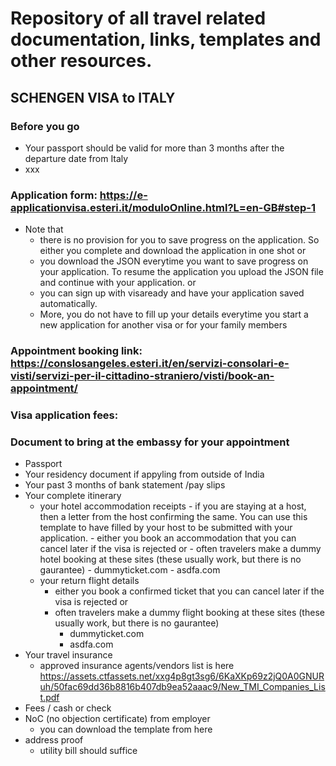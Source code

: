 
# Repository of all travel related documentation, links, templates and other resources.

## SCHENGEN VISA to ITALY
### Before you go
  - Your passport should be valid for more than 3 months after the departure date from Italy
  - xxx

### Application form: https://e-applicationvisa.esteri.it/moduloOnline.html?L=en-GB#step-1
  - Note that 
      - there is no provision for you to save progress on the application. So either you complete and download the application in one shot 
      or 
      - you download the JSON everytime you want to save progress on your application. To resume the application you upload the JSON file and continue with your application.
      or
      - you can sign up with visaready and have your application saved automatically. 
      - More, you do not have to fill up your details everytime you start a new application for another visa or for your family members

### Appointment booking link: https://conslosangeles.esteri.it/en/servizi-consolari-e-visti/servizi-per-il-cittadino-straniero/visti/book-an-appointment/

### Visa application fees:

### Document to bring at the embassy for your appointment
  - Passport
  - Your residency document if appyling from outside of India
  - Your past 3 months of bank statement /pay slips
  - Your complete itinerary 
      - your hotel accommodation receipts
            - if you are staying at a host, then a letter from the host confirming the same. You can use this template to have filled by your host to be submitted with your application.
            - either you book an accommodation that you can cancel later if the visa is rejected or 
            - often travelers make a dummy hotel booking at these sites (these usually work, but there is no gaurantee)
              -   dummyticket.com
              -   asdfa.com
      - your return flight details
          - either you book a confirmed ticket that you can cancel later if the visa is rejected or 
          - often travelers make a dummy flight booking at these sites (these usually work, but there is no gaurantee)
              -   dummyticket.com
              -   asdfa.com
  - Your travel insurance
      - approved insurance agents/vendors list is here https://assets.ctfassets.net/xxg4p8gt3sg6/6KaXKp69z2jQ0A0GNURuh/50fac69dd36b8816b407db9ea52aaac9/New_TMI_Companies_List.pdf
  - Fees / cash or check
  - NoC (no objection certificate) from employer
      - you can download the template from here
  - address proof
    -  utility bill should suffice
